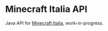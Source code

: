 # Minecraft Italia API
Java API for [Minecraft Italia](https://www.minecraft-italia.it), work-in-progress.